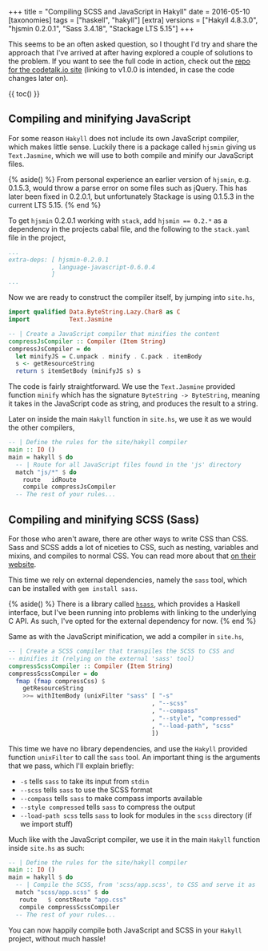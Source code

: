 +++
title = "Compiling SCSS and JavaScript in Hakyll"
date = 2016-05-10
[taxonomies]
tags = ["haskell", "hakyll"]
[extra]
versions = ["Hakyll 4.8.3.0", "hjsmin 0.2.0.1", "Sass 3.4.18", "Stackage LTS 5.15"]
+++

This seems to be an often asked question, so I thought I'd try and share the approach that I've arrived at after having explored a couple of solutions to the problem. If you want to see the full code in action, check out the [repo for the codetalk.io site](https://github.com/codetalkio/codetalk.io/blob/v1.0.0/site.hs#L9) (linking to v1.0.0 is intended, in case the code changes later on).

<div></div><!-- more -->

{{ toc() }}

## Compiling and minifying JavaScript
For some reason `Hakyll` does not include its own JavaScript compiler, which makes little sense. Luckily there is a package called `hjsmin` giving us `Text.Jasmine`, which we will use to both compile and minify our JavaScript files.

{% aside() %}
  From personal experience an earlier version of `hjsmin`, e.g. 0.1.5.3, would throw a parse error on some files such as jQuery. This has later been fixed in 0.2.0.1, but unfortunately Stackage is using 0.1.5.3 in the current LTS 5.15.
{% end %}

To get `hjsmin` 0.2.0.1 working with `stack`, add `hjsmin == 0.2.*` as a dependency in the projects cabal file, and the following to the `stack.yaml` file in the project,


```yaml ,linenos
...
extra-deps: [ hjsmin-0.2.0.1
            , language-javascript-0.6.0.4
            ]
...
```


Now we are ready to construct the compiler itself, by jumping into `site.hs`,

```haskell ,linenos
import qualified Data.ByteString.Lazy.Char8 as C
import           Text.Jasmine

-- | Create a JavaScript compiler that minifies the content
compressJsCompiler :: Compiler (Item String)
compressJsCompiler = do
  let minifyJS = C.unpack . minify . C.pack . itemBody
  s <- getResourceString
  return $ itemSetBody (minifyJS s) s
```

The code is fairly straightforward. We use the `Text.Jasmine` provided function `minify` which has the signature `ByteString -> ByteString`, meaning it takes in the JavaScript code as string, and produces the result to a string.

Later on inside the main `Hakyll` function in `site.hs`, we use it as we would the other compilers,

```haskell ,linenos
-- | Define the rules for the site/hakyll compiler
main :: IO ()
main = hakyll $ do
  -- | Route for all JavaScript files found in the 'js' directory
  match "js/*" $ do
    route   idRoute
    compile compressJsCompiler
  -- The rest of your rules...
```


## Compiling and minifying SCSS (Sass)
For those who aren't aware, there are other ways to write CSS than CSS. Sass and SCSS adds a lot of niceties to CSS, such as nesting, variables and mixins, and compiles to normal CSS. You can read more about that [on their website](http://sass-lang.com).

This time we rely on external dependencies, namely the `sass` tool, which can be installed with `gem install sass`.


{% aside() %}
  There is a library called [`hsass`](https://hackage.haskell.org/package/hsass), which provides a Haskell interface, but I've been running into problems with linking to the underlying C API. As such, I've opted for the external dependency for now.
{% end %}

Same as with the JavaScript minification, we add a compiler in `site.hs`,

```haskell ,linenos
-- | Create a SCSS compiler that transpiles the SCSS to CSS and
-- minifies it (relying on the external 'sass' tool)
compressScssCompiler :: Compiler (Item String)
compressScssCompiler = do
  fmap (fmap compressCss) $
    getResourceString
    >>= withItemBody (unixFilter "sass" [ "-s"
                                        , "--scss"
                                        , "--compass"
                                        , "--style", "compressed"
                                        , "--load-path", "scss"
                                        ])
```

This time we have no library dependencies, and use the `Hakyll` provided function `unixFilter` to call the `sass` tool. An important thing is the arguments that we pass, which I'll explain briefly:

* `-s` tells `sass` to take its input from `stdin`
* `--scss` tells `sass` to use the SCSS format
* `--compass` tells `sass` to make compass imports available
* `--style compressed` tells `sass` to compress the output
* `--load-path scss` tells `sass` to look for modules in the `scss` directory (if we import stuff)

Much like with the JavaScript compiler, we use it in the main `Hakyll` function inside `site.hs` as such:

```haskell ,linenos
-- | Define the rules for the site/hakyll compiler
main :: IO ()
main = hakyll $ do
  -- | Compile the SCSS, from 'scss/app.scss', to CSS and serve it as 'app.css'
  match "scss/app.scss" $ do
   route   $ constRoute "app.css"
   compile compressScssCompiler
  -- The rest of your rules...
```

You can now happily compile both JavaScript and SCSS in your `Hakyll` project, without much hassle!
